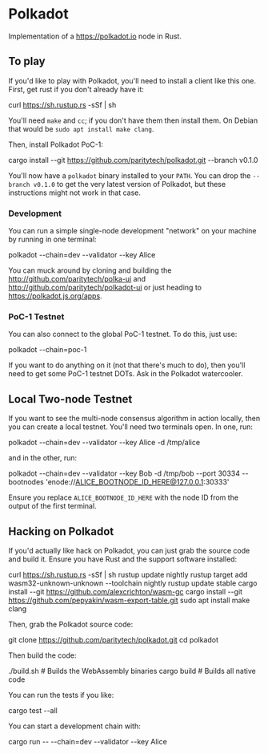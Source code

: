# Polkadot

Implementation of a https://polkadot.io node in Rust.

## To play

If you'd like to play with Polkadot, you'll need to install a client like this
one. First, get rust if you don't already have it:

   curl https://sh.rustup.rs -sSf | sh

You'll need `make` and `cc`; if you don't have them then install them. On Debian
that would be `sudo apt install make clang`.

Then, install Polkadot PoC-1:

   cargo install --git https://github.com/paritytech/polkadot.git --branch v0.1.0

You'll now have a `polkadot` binary installed to your `PATH`. You can drop the
`--branch v0.1.0` to get the very latest version of Polkadot, but these
instructions might not work in that case.

### Development

You can run a simple single-node development "network" on your machine by running in
one terminal:

   polkadot --chain=dev --validator --key Alice

You can muck around by cloning and building the http://github.com/paritytech/polka-ui and http://github.com/paritytech/polkadot-ui or just heading to https://polkadot.js.org/apps.

### PoC-1 Testnet

You can also connect to the global PoC-1 testnet. To do this, just use:

   polkadot --chain=poc-1

If you want to do anything on it (not that there's much to do), then you'll need
to get some PoC-1 testnet DOTs. Ask in the Polkadot watercooler.

## Local Two-node Testnet

If you want to see the multi-node consensus algorithm in action locally, then
you can create a local testnet. You'll need two terminals open. In one, run:

   polkadot --chain=dev --validator --key Alice -d /tmp/alice

and in the other, run:

   polkadot --chain=dev --validator --key Bob -d /tmp/bob --port 30334 --bootnodes 'enode://ALICE_BOOTNODE_ID_HERE@127.0.0.1:30333'

Ensure you replace `ALICE_BOOTNODE_ID_HERE` with the node ID from the output of
the first terminal.

## Hacking on Polkadot

If you'd actually like hack on Polkadot, you can just grab the source code and
build it. Ensure you have Rust and the support software installed:

   curl https://sh.rustup.rs -sSf | sh
   rustup update nightly
   rustup target add wasm32-unknown-unknown --toolchain nightly
   rustup update stable
   cargo install --git https://github.com/alexcrichton/wasm-gc
   cargo install --git https://github.com/pepyakin/wasm-export-table.git
   sudo apt install make clang

Then, grab the Polkadot source code:

   git clone https://github.com/paritytech/polkadot.git
   cd polkadot

Then build the code:

   ./build.sh  # Builds the WebAssembly binaries
   cargo build # Builds all native code

You can run the tests if you like:

   cargo test --all

You can start a development chain with:

   cargo run -- --chain=dev --validator --key Alice
